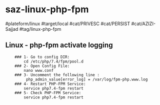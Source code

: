 # saz-linux-php-fpm

#plateform/linux
#target/local
#cat/PRIVESC
#cat/PERSIST
#cat/AZIZI-Sajjad
#tag/linux-php-fpm

## Linux - php-fpm activate logging
```
    ### 1- Go to config DIR: 
        cd /etc/php/7.4/fpm/pool.d
    ### 2- Open Config File:
        nano www.conf
    ### 3- Uncomment the following line :
         php_admin_value[error_log] = /var/log/fpm-php.www.log
    ### 4- Restart PHP-FPM Service:
        service php7.4-fpm restart
    ### 5- Check PHP-FPM Service:
        service php7.4-fpm restart
```
